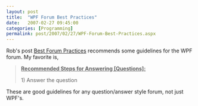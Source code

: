 ```yaml
---
layout: post
title:  "WPF Forum Best Practices"
date:   2007-02-27 09:45:00
categories: [Programming]
permalink: post/2007/02/27/WPF-Forum-Best-Practices.aspx
---
```

<p>Rob's post
<a href="http://rrelyea.spaces.live.com/Blog/cns!167AD7A5AB58D5FE!1676.entry">Best Forum Practices</a>
recommends some guidelines for the WPF forum. My favorite is,</p>
<blockquote>
<p><strong><u>Recommended Steps for Answering [Questions]:</u></strong> </p>
<p>1) Answer the question</p>
</blockquote>
<p>These are good guidelines for any question/answer style forum, not just
WPF's.</p>
